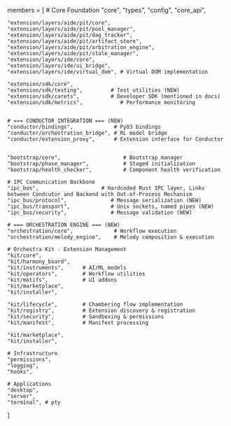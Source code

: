 members = [
    # Core Foundation
    "core",
    "types",
    "config",
	"core_api",
	
	"extension/layers/aide/pit/core",
	"extension/layers/aide/pit/pool_manager",
    "extension/layers/aide/pit/dag_tracker",
    "extension/layers/aide/pit/artifact_store",
    "extension/layers/aide/pit/arbitration_engine",
    "extension/layers/aide/pit/stale_manager",
	"extension/layers/ide/core",
	"extension/layers/ide/ui_bridge",                   
	"extension/layers/ide/virtual_dom", # Virtual DOM implementation
	
	"extension/sdk/core",
    "extension/sdk/testing",         # Test utilities (NEW)
	"extension/sdk/carets",          # Developer SDK (mentioned in docs)
	"extension/sdk/metrics",            # Performance monitoring

	
	# === CONDUCTOR INTEGRATION === (NEW)
    "conductor/bindings",             # PyO3 bindings
    "conductor/orchestration_bridge", # RL model bridge
    "conductor/extension_proxy",      # Extension interface for Conductor

	
	"bootstrap/core",                    # Bootstrap manager
	"bootstrap/phase_manager",           # Staged initialization  
	"bootstrap/health_checker",          # Component health verification
	   
    # IPC Communication Backbone
    "ipc_bus",                    # Hardcoded Rust IPC layer, Links between Condcutor and Backend with Out-of-Process Mechanism
	"ipc_bus/protocol",              # Message serialization (NEW)
    "ipc_bus/transport",             # Unix sockets, named pipes (NEW)
    "ipc_bus/security",              # Message validation (NEW)
	
	# === ORCHESTRATION ENGINE === (NEW)
    "orchestration/core",             # Workflow execution
    "orchestration/melody_engine",    # Melody composition & execution
	
	# Orchestra Kit - Extension Management
	"kit/core",
	"kit/harmony_board",
    "kit/instruments",      # AI/ML models
    "kit/operators",        # Workflow utilities
    "kit/motifs",           # UI addons
	"kit/marketplace",       
	"kit/installer",
	
	"kit/lifecycle",        # Chambering flow implementation
    "kit/registry",         # Extension discovery & registration
    "kit/security",         # Sandboxing & permissions
    "kit/manifest",         # Manifest processing

    "kit/marketplace",
    "kit/installer",
    
    # Infrastructure
    "permissions",
    "logging",
    "hooks",
    
    # Applications
    "desktop",
    "server",
	"terminal", # pty
]
